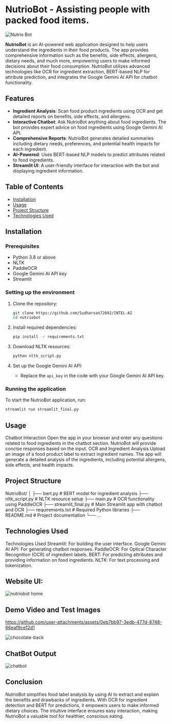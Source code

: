 # NutrioBot - Assisting people with packed food items.
![Nutrio Bot](https://github.com/user-attachments/assets/a1e58598-4fec-4cea-9175-a7d7beb50094)


**NutrioBot** is an AI-powered web application designed to help users understand the ingredients in their food products. The app provides comprehensive information such as the benefits, side effects, allergens, dietary needs, and much more, empowering users to make informed decisions about their food consumption. NutrioBot utilizes advanced technologies like OCR for ingredient extraction, BERT-based NLP for attribute prediction, and integrates the Google Gemini AI API for chatbot functionality.

## Features

- **Ingredient Analysis**: Scan food product ingredients using OCR and get detailed reports on benefits, side effects, and allergens.
- **Interactive Chatbot**: Ask NutrioBot anything about food ingredients. The bot provides expert advice on food ingredients using Google Gemini AI API.
- **Comprehensive Reports**: NutrioBot generates detailed summaries including dietary needs, preferences, and potential health impacts for each ingredient.
- **AI-Powered**: Uses BERT-based NLP models to predict attributes related to food ingredients.
- **Streamlit UI**: A user-friendly interface for interaction with the bot and displaying ingredient information.

## Table of Contents
- [Installation](#installation)
- [Usage](#usage)
- [Project Structure](#project-structure)
- [Technologies Used](#technologies-used)


## Installation

### Prerequisites
- Python 3.8 or above
- NLTK
- PaddleOCR
- Google Gemini AI API key
- Streamlit

### Setting up the environment
1. Clone the repository:
    ```bash
    git clone https://github.com/Sudharsan72692/INTEL-AI
    cd nutriobot
    ```

2. Install required dependencies:
    ```bash
    pip install -r requirements.txt
    ```

3. Download NLTK resources:
    ```bash
    python nltk_script.py
    ```

4. Set up the Google Gemini AI API:
    - Replace the `api_key` in the code with your Google Gemini AI API key.

### Running the application
To start the NutrioBot application, run:
```bash
streamlit run streamlit_final.py
```

## Usage
Chatbot Interaction
Open the app in your browser and enter any questions related to food ingredients in the chatbot section.
NutrioBot will provide concise responses based on the input.
OCR and Ingredient Analysis
Upload an image of a food product label to extract ingredient names.
The app will generate a detailed analysis of the ingredients, including potential allergens, side effects, and health impacts.

## Project Structure
NutrioBot/
│
├── bert.py              # BERT model for ingredient analysis
├── nltk_script.py       # NLTK resource setup
├── main.py              # OCR functionality using PaddleOCR
├── streamlit_final.py   # Main Streamlit app with chatbot and OCR
├── requirements.txt     # Required Python libraries
├── README.md            # Project documentation
└── ...


## Technologies Used
Technologies Used
Streamlit: For building the user interface.
Google Gemini AI API: For generating chatbot responses.
PaddleOCR: For Optical Character Recognition (OCR) of ingredient labels.
BERT: For predicting attributes and providing information on food ingredients.
NLTK: For text processing and tokenization.


## Website UI:
![nutriobot home](https://github.com/user-attachments/assets/9db669ec-0084-4e3d-a1dd-0f79a1458fc9)


## Demo Video and Test Images
https://github.com/user-attachments/assets/0eb7bb97-3edb-477d-8748-66eaf9ce12d1




![chocolate-back](https://github.com/user-attachments/assets/4d04187f-0eb4-40cf-bb64-3217d53d49b0)

## ChatBot Output
![chatbot](https://github.com/user-attachments/assets/2a930544-8824-494c-ae8c-1ab358603fdd)

## Conclusion
NutrioBot simplifies food label analysis by using AI to extract and explain the benefits and drawbacks of ingredients. With OCR for ingredient detection and BERT for predictions, it empowers users to make informed dietary choices. The intuitive interface ensures easy interaction, making NutrioBot a valuable tool for healthier, conscious eating.

